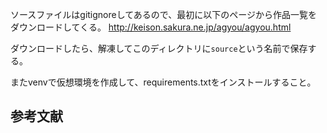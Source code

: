 ソースファイルはgitignoreしてあるので、最初に以下のページから作品一覧をダウンロードしてくる。
http://keison.sakura.ne.jp/agyou/agyou.html

ダウンロードしたら、解凍してこのディレクトリに`source`という名前で保存する。

またvenvで仮想環境を作成して、requirements.txtをインストールすること。


## 参考文献
